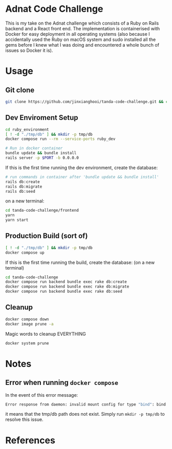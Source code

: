 # Adnat Code Challenge
This is my take on the Adnat challenge which consists of a Ruby on Rails backend and a React front end. The implementation is containerised with Docker for easy deployment in all operating systems (also because I accidentally used the Ruby on macOS system and sudo installed all the gems before I knew what I was doing and encountered a whole bunch of issues so Docker it is).

# Usage
## Git clone
```bash
git clone https://github.com/jinxianghooi/tanda-code-challenge.git && cd tanda-code-challenge
```

## Dev Enviroment Setup
```bash
cd ruby_environment
[ ! -d "./tmp/db" ] && mkdir -p tmp/db
docker compose run --rm --service-ports ruby_dev

# Run in docker container
bundle update && bundle install
rails server -p $PORT -b 0.0.0.0
```
If this is the first time running the dev environment, create the database:
```bash
# run commands in container after 'bundle update && bundle install'
rails db:create
rails db:migrate
rails db:seed
```
on a new terminal:
```bash
cd tanda-code-challenge/frontend
yarn
yarn start
```

## Production Build (sort of)
```bash
[ ! -d "./tmp/db" ] && mkdir -p tmp/db
docker compose up
```
If this is the first time running the build, create the database:
(on a new terminal)
```bash
cd tanda-code-challenge
docker compose run backend bundle exec rake db:create
docker compose run backend bundle exec rake db:migrate
docker compose run backend bundle exec rake db:seed
```

## Cleanup
```bash
docker compose down
docker image prune -a
```
Magic words to cleanup EVERYTHING
```bash
docker system prune
```

# Notes
## Error when running `docker compose`
In the event of this error message:
```bash
Error response from daemon: invalid mount config for type "bind": bind source path does not exist: ....../tmp/db
```
it means that the tmp/db path does not exist. Simply run `mkdir -p tmp/db` to resolve this issue.
# References
